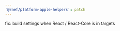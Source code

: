 ```yaml
---
'@rnef/platform-apple-helpers': patch
---
```


fix: build settings when React / React-Core is in targets
